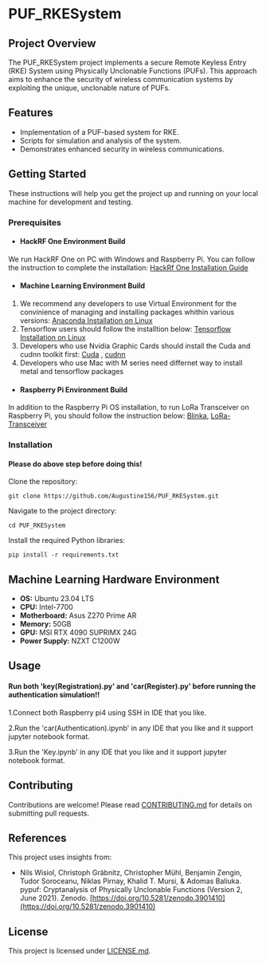 
# PUF_RKESystem

## Project Overview
The PUF_RKESystem project implements a secure Remote Keyless Entry (RKE) System using Physically Unclonable Functions (PUFs). This approach aims to enhance the security of wireless communication systems by exploiting the unique, unclonable nature of PUFs.

## Features
- Implementation of a PUF-based system for RKE.
- Scripts for simulation and analysis of the system.
- Demonstrates enhanced security in wireless communications.

## Getting Started
These instructions will help you get the project up and running on your local machine for development and testing.

### Prerequisites
- #### HackRF One Environment Build
We run HackRF One on PC with Windows and Raspberry Pi. You can follow the instruction to complete the installation: [HackRf One Installation Guide](https://hackrf.readthedocs.io/en/latest/installing_hackrf_software.html?fbclid=IwAR3pvwzfmRGtWe3UFUfrN1YL7KmpVvhETajoP_9MeSHRMS5668RgjFfzu2I)
- #### Machine Learning Environment Build
1. We recommend any developers to use Virtual Environment for the convinience of managing and installing packages whithin various versions: [Anaconda Installation on Linux](https://docs.anaconda.com/free/anaconda/install/linux/)
2. Tensorflow users should follow the installtion below: [Tensorflow Installation on Linux](https://www.tensorflow.org/lite/guide/python?fbclid=IwAR1atvxRhZ50hvUqw4LsZ7c6DscRYJ4AO43Y9VnlP6mlmXhv3hnYTFDXGpE)
3. Developers who use Nvidia Graphic Cards should install the Cuda and cudnn toolkit first:
[Cuda](https://docs.nvidia.com/cuda/cuda-installation-guide-linux/index.html)
, [cudnn](https://docs.nvidia.com/deeplearning/cudnn/install-guide/index.html)
4. Developers who use Mac with M series need differnet way to install metal and tensorflow packages
- #### Raspberry Pi Environment Build
In addition to the Raspberry Pi OS installation, to run LoRa Transceiver on Raspberry Pi, you should follow the instruction below: [Blinka](https://learn.adafruit.com/circuitpython-on-raspberrypi-linux/installing-circuitpython-on-raspberry-pi?fbclid=IwAR1B2d9Qf-4O9lRhFzS0N-B4NCXTMicfNOJ8ytc9hmf_QhU1tzEYn_HYqrg), [LoRa-Transceiver](https://learn.adafruit.com/adafruit-radio-bonnets/rfm9x-raspberry-pi-setup?fbclid=IwAR2l9JohbWHMphtdv4GU2kKuiA9427leZGG_OUh2MvQEcf4FuPfyeQ0Om9M)
### Installation
#### Please do above step before doing this!
Clone the repository:

```
git clone https://github.com/Augustine156/PUF_RKESystem.git
```

Navigate to the project directory:

```
cd PUF_RKESystem
```

Install the required Python libraries:

```
pip install -r requirements.txt
```


## Machine Learning Hardware Environment
- **OS:** Ubuntu 23.04 LTS
- **CPU:** Intel-7700
- **Motherboard:** Asus Z270 Prime AR
- **Memory:** 50GB
- **GPU:** MSI RTX 4090 SUPRIMX 24G
- **Power Supply:** NZXT C1200W

## Usage
#### Run both 'key(Registration).py' and 'car(Register).py' before running the authentication simulation!!

1.Connect both Raspberry pi4 using SSH in IDE that you like.

2.Run the 'car(Authentication).ipynb' in any IDE that you like and it support jupyter notebook format.

3.Run the 'Key.ipynb' in any IDE that you like and it support jupyter notebook format.


## Contributing
Contributions are welcome! Please read [CONTRIBUTING.md](CONTRIBUTING.md) for details on submitting pull requests.

## References
This project uses insights from:
- Nils Wisiol, Christoph Gräbnitz, Christopher Mühl, Benjamin Zengin, Tudor Soroceanu, Niklas Pirnay, Khalid T. Mursi, & Adomas Baliuka. pypuf: Cryptanalysis of Physically Unclonable Functions (Version 2, June 2021). Zenodo. [https://doi.org/10.5281/zenodo.3901410](https://doi.org/10.5281/zenodo.3901410)

## License
This project is licensed under [LICENSE.md](LICENSE.md).

